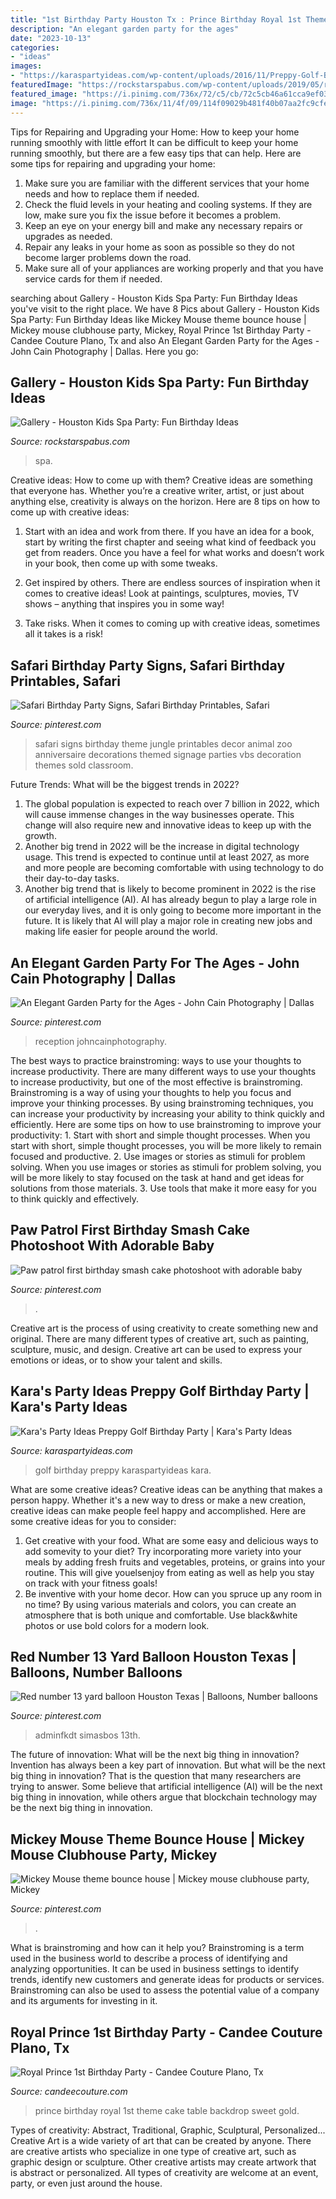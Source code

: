 ```yaml
---
title: "1st Birthday Party Houston Tx : Prince Birthday Royal 1st Theme Cake Table Backdrop Sweet Gold"
description: "An elegant garden party for the ages"
date: "2023-10-13"
categories:
- "ideas"
images:
- "https://karaspartyideas.com/wp-content/uploads/2016/11/Preppy-Golf-Birthday-Party-via-Karas-Party-Ideas-KarasPartyIdeas.com13.jpeg"
featuredImage: "https://rockstarspabus.com/wp-content/uploads/2019/05/rockstarspabus-photo-gallery-party-near-katy-tx.jpg"
featured_image: "https://i.pinimg.com/736x/72/c5/cb/72c5cb46a61cca9ef03e2c03acd4770b.jpg"
image: "https://i.pinimg.com/736x/11/4f/09/114f09029b481f40b07aa2fc9cfe7689--balloon-delivery-number-.jpg"
---
```



Tips for Repairing and Upgrading your Home: How to keep your home running smoothly with little effort
It can be difficult to keep your home running smoothly, but there are a few easy tips that can help. Here are some tips for repairing and upgrading your home:
1. Make sure you are familiar with the different services that your home needs and how to replace them if needed.
2. Check the fluid levels in your heating and cooling systems. If they are low, make sure you fix the issue before it becomes a problem.
3. Keep an eye on your energy bill and make any necessary repairs or upgrades as needed.
4. Repair any leaks in your home as soon as possible so they do not become larger problems down the road.
5. Make sure all of your appliances are working properly and that you have service cards for them if needed.

	

		
searching about Gallery - Houston Kids Spa Party: Fun Birthday Ideas you've visit to the right place. We have 8 Pics about Gallery - Houston Kids Spa Party: Fun Birthday Ideas like Mickey Mouse theme bounce house | Mickey mouse clubhouse party, Mickey, Royal Prince 1st Birthday Party - Candee Couture Plano, Tx and also An Elegant Garden Party for the Ages - John Cain Photography | Dallas. Here you go:
		
    
## Gallery - Houston Kids Spa Party: Fun Birthday Ideas

<img loading=lazy src="https://rockstarspabus.com/wp-content/uploads/2019/05/rockstarspabus-photo-gallery-party-near-katy-tx.jpg" onerror="this.onerror=null;this.src='https://tse1.mm.bing.net/th?id=OIP.2-XK3no0SByNpqe2GjudigHaE8&amp;pid=15.1';" alt="Gallery - Houston Kids Spa Party: Fun Birthday Ideas">

_Source: rockstarspabus.com_

>spa. 

	

Creative ideas: How to come up with them?
Creative ideas are something that everyone has. Whether you’re a creative writer, artist, or just about anything else, creativity is always on the horizon. Here are 8 tips on how to come up with creative ideas:
1. Start with an idea and work from there. If you have an idea for a book, start by writing the first chapter and seeing what kind of feedback you get from readers. Once you have a feel for what works and doesn’t work in your book, then come up with some tweaks.

2. Get inspired by others. There are endless sources of inspiration when it comes to creative ideas! Look at paintings, sculptures, movies, TV shows – anything that inspires you in some way!

3. Take risks. When it comes to coming up with creative ideas, sometimes all it takes is a risk!

    
## Safari Birthday Party Signs, Safari Birthday Printables, Safari

<img loading=lazy src="https://i.pinimg.com/originals/a7/c7/71/a7c771ddd410b86672669c2e855fbd13.jpg" onerror="this.onerror=null;this.src='https://tse2.mm.bing.net/th?id=OIP.X3cL_uxpTJrzWkot_ctLTwHaI4&amp;pid=15.1';" alt="Safari Birthday Party Signs, Safari Birthday Printables, Safari">

_Source: pinterest.com_

>safari signs birthday theme jungle printables decor animal zoo anniversaire decorations themed signage parties vbs decoration themes sold classroom. 

	

Future Trends: What will be the biggest trends in 2022?
1. The global population is expected to reach over 7 billion in 2022, which will cause immense changes in the way businesses operate. This change will also require new and innovative ideas to keep up with the growth.
2. Another big trend in 2022 will be the increase in digital technology usage. This trend is expected to continue until at least 2027, as more and more people are becoming comfortable with using technology to do their day-to-day tasks.
3. Another big trend that is likely to become prominent in 2022 is the rise of artificial intelligence (AI). AI has already begun to play a large role in our everyday lives, and it is only going to become more important in the future. It is likely that AI will play a major role in creating new jobs and making life easier for people around the world.

    
## An Elegant Garden Party For The Ages - John Cain Photography | Dallas

<img loading=lazy src="https://i.pinimg.com/originals/8d/80/73/8d80737a910eb23ff73253490139b60a.png" onerror="this.onerror=null;this.src='https://tse3.mm.bing.net/th?id=OIP.R1ngBKOgz2g74F-0xvX9ngHaLI&amp;pid=15.1';" alt="An Elegant Garden Party for the Ages - John Cain Photography | Dallas">

_Source: pinterest.com_

>reception johncainphotography. 

	

The best ways to practice brainstroming: ways to use your thoughts to increase productivity.
There are many different ways to use your thoughts to increase productivity, but one of the most effective is brainstroming. Brainstroming is a way of using your thoughts to help you focus and improve your thinking processes. By using brainstroming techniques, you can increase your productivity by increasing your ability to think quickly and efficiently. Here are some tips on how to use brainstroming to improve your productivity: 1. Start with short and simple thought processes. When you start with short, simple thought processes, you will be more likely to remain focused and productive. 2. Use images or stories as stimuli for problem solving. When you use images or stories as stimuli for problem solving, you will be more likely to stay focused on the task at hand and get ideas for solutions from those materials. 3. Use tools that make it more easy for you to think quickly and effectively.

    
## Paw Patrol First Birthday Smash Cake Photoshoot With Adorable Baby

<img loading=lazy src="https://i.pinimg.com/736x/72/c5/cb/72c5cb46a61cca9ef03e2c03acd4770b.jpg" onerror="this.onerror=null;this.src='https://tse4.mm.bing.net/th?id=OIP.opyKIyA2k-mN9XkCyzUqTQHaE8&amp;pid=15.1';" alt="Paw patrol first birthday smash cake photoshoot with adorable baby">

_Source: pinterest.com_

>. 

	

Creative art is the process of using creativity to create something new and original. There are many different types of creative art, such as painting, sculpture, music, and design. Creative art can be used to express your emotions or ideas, or to show your talent and skills.

    
## Kara&#039;s Party Ideas Preppy Golf Birthday Party | Kara&#039;s Party Ideas

<img loading=lazy src="https://karaspartyideas.com/wp-content/uploads/2016/11/Preppy-Golf-Birthday-Party-via-Karas-Party-Ideas-KarasPartyIdeas.com13.jpeg" onerror="this.onerror=null;this.src='https://tse1.mm.bing.net/th?id=OIP.RGlTLANT8ShuK_mr3CSl_gDIEs&amp;pid=15.1';" alt="Kara&#039;s Party Ideas Preppy Golf Birthday Party | Kara&#039;s Party Ideas">

_Source: karaspartyideas.com_

>golf birthday preppy karaspartyideas kara. 

	

What are some creative ideas?
Creative ideas can be anything that makes a person happy. Whether it's a new way to dress or make a new creation, creative ideas can make people feel happy and accomplished. Here are some creative ideas for you to consider: 
1. Get creative with your food. What are some easy and delicious ways to add somevity to your diet? Try incorporating more variety into your meals by adding fresh fruits and vegetables, proteins, or grains into your routine. This will give youelsenjoy from eating as well as help you stay on track with your fitness goals! 
2. Be inventive with your home decor. How can you spruce up any room in no time? By using various materials and colors, you can create an atmosphere that is both unique and comfortable. Use black&white photos or use bold colors for a modern look.

    
## Red Number 13 Yard Balloon Houston Texas | Balloons, Number Balloons

<img loading=lazy src="https://i.pinimg.com/736x/11/4f/09/114f09029b481f40b07aa2fc9cfe7689--balloon-delivery-number-.jpg" onerror="this.onerror=null;this.src='https://tse1.mm.bing.net/th?id=OIP.IQ9jk4GtBhCAZ_a7-bJUUQHaHa&amp;pid=15.1';" alt="Red number 13 yard balloon Houston Texas | Balloons, Number balloons">

_Source: pinterest.com_

>adminfkdt simasbos 13th. 

	

The future of innovation: What will be the next big thing in innovation?
Invention has always been a key part of innovation. But what will be the next big thing in innovation? That is the question that many researchers are trying to answer. Some believe that artificial intelligence (AI) will be the next big thing in innovation, while others argue that blockchain technology may be the next big thing in innovation.

    
## Mickey Mouse Theme Bounce House | Mickey Mouse Clubhouse Party, Mickey

<img loading=lazy src="https://i.pinimg.com/originals/46/75/0e/46750ebeed48233ce71ec87a0de3abf7.jpg" onerror="this.onerror=null;this.src='https://tse2.mm.bing.net/th?id=OIP.CJRR--ycMMhFHv9i8rfLkwHaJ4&amp;pid=15.1';" alt="Mickey Mouse theme bounce house | Mickey mouse clubhouse party, Mickey">

_Source: pinterest.com_

>. 

	

What is brainstroming and how can it help you?
Brainstroming is a term used in the business world to describe a process of identifying and analyzing opportunities. It can be used in business settings to identify trends, identify new customers and generate ideas for products or services. Brainstroming can also be used to assess the potential value of a company and its arguments for investing in it.

    
## Royal Prince 1st Birthday Party - Candee Couture Plano, Tx

<img loading=lazy src="http://candeecouture.com/wp-content/uploads/2017/03/IMG_7744-copy.jpg" onerror="this.onerror=null;this.src='https://tse2.mm.bing.net/th?id=OIP.uIjtvrCj7-X7fXy_y63dnAHaE8&amp;pid=15.1';" alt="Royal Prince 1st Birthday Party - Candee Couture Plano, Tx">

_Source: candeecouture.com_

>prince birthday royal 1st theme cake table backdrop sweet gold. 

	

Types of creativity: Abstract, Traditional, Graphic, Sculptural, Personalized...
Creative Art is a wide variety of art that can be created by anyone. There are creative artists who specialize in one type of creative art, such as graphic design or sculpture. Other creative artists may create artwork that is abstract or personalized. All types of creativity are welcome at an event, party, or even just around the house.

